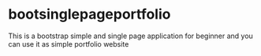 # bootsinglepageportfolio
This is a bootstrap simple and single page application for beginner and you can use it as simple portfolio website
